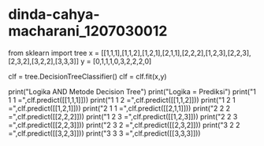 # dinda-cahya-macharani_1207030012
from sklearn import tree
x = [[1,1,1],[1,1,2],[1,2,1],[2,1,1],[2,2,2],[1,2,3],[2,2,3],[2,3,2],[3,2,2],[3,3,3]]
y = [0,1,1,1,0,3,2,2,2,0]

clf = tree.DecisionTreeClassifier()
clf = clf.fit(x,y)

print("Logika AND Metode Decision Tree")
print("Logika = Prediksi")
print("1 1 1 =",clf.predict([[1,1,1]]))
print("1 1 2 =",clf.predict([[1,1,2]]))
print("1 2 1 =",clf.predict([[1,2,1]]))
print("2 1 1 =",clf.predict([[2,1,1]]))
print("2 2 2 =",clf.predict([[2,2,2]]))
print("1 2 3 =",clf.predict([[1,2,3]]))
print("2 2 3 =",clf.predict([[2,2,3]]))
print("2 3 2 =",clf.predict([[2,3,2]]))
print("3 2 2 =",clf.predict([[3,2,3]]))
print("3 3 3 =",clf.predict([[3,3,3]]))
